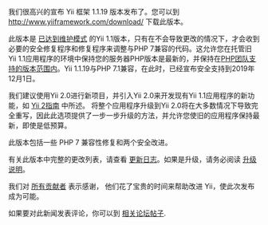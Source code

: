 我们很高兴的宣布 Yii 框架 1.1.19 版本发布了。您可以到 http://www.yiiframework.com/download/ 下载此版本。

此版本是 [已达到维护模式](http://www.yiiframework.com/news/90/update-on-yii-1-1-support-and-end-of-life/) 的Yii 1.1版本，只有在不会导致更改的情况下，才会收到必要的安全修复程序和修复程序来调整与PHP 7兼容的代码。这允许您在托管旧Yii 1.1应用程序的环境中保持您的服务器PHP版本是最新的，并保持在[PHP团队支持的版本范围内](http://php.net/supported-versions.php)。Yii 1.1.19与PHP 7.1兼容，在此时，已经宣布安全支持到2019年12月1日。

我们建议使用Yii 2.0进行新项目，并引入Yii 2.0来开发现有Yii 1.1应用程序的新功能，如 [Yii 2指南](http://www.yiiframework.com/doc-2.0/guide-tutorial-yii-integration.html#using-both-yii2-yii1) 中所述。 将整个应用程序升级到Yii 2.0将在大多数情况下导致完全重写，因此此选项提供了一步一步升级的方法，并允许您使旧的应用程序保持最新，即使是低预算。

此版本包括一些 PHP 7 兼容性修复和两个安全改进。

有关此版本中完整的更改列表，请查看 [更新日志](https://raw.githubusercontent.com/yiisoft/yii/1.1.19/CHANGELOG)。如果是升级，请务必阅读 [升级说明](https://raw.githubusercontent.com/yiisoft/yii/1.1.19/UPGRADE)。

我们对 [所有贡献者](https://github.com/yiisoft/yii/graphs/contributors) 表示感谢， 他们花了宝贵的时间来帮助改进 Yii，使此次发布成为可能。

如果要对此新闻发表评论，你可以到 [相关论坛帖子](http://www.yiiframework.com/forum/index.php/topic/74912-yii-1119-is-released/).
